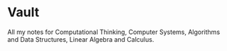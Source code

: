 # Vault
All my notes for Computational Thinking, Computer Systems, Algorithms and Data Structures, Linear Algebra and Calculus.

